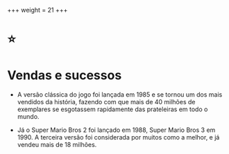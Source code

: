 ﻿+++
weight = 21
+++

# ⭐

# Vendas e sucessos

- A versão clássica do jogo foi lançada em 1985 e se tornou um dos mais vendidos da história, fazendo com que mais de 40 milhões de exemplares se esgotassem rapidamente das prateleiras em todo o mundo.

- Já o Super Mario Bros 2 foi lançado em 1988, Super Mario Bros 3 em 1990. A terceira versão foi considerada por muitos como a melhor, e já vendeu mais de 18 milhões.



